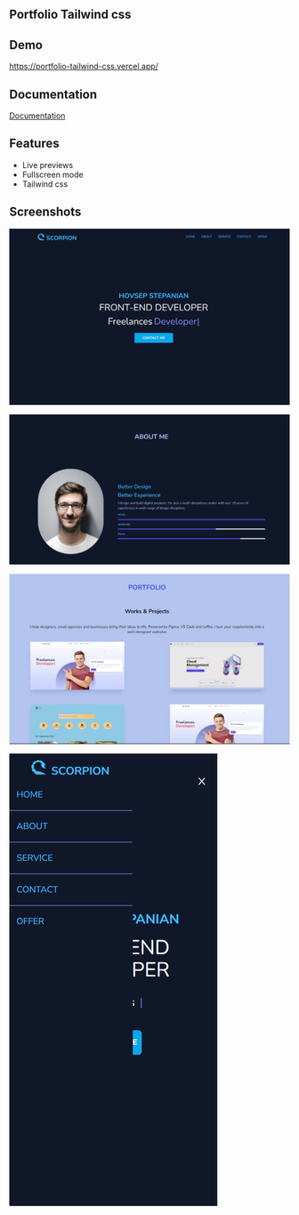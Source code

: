 ## Portfolio Tailwind css

## Demo

https://portfolio-tailwind-css.vercel.app/

## Documentation

[Documentation](https://tailwindcss.com/docs/installation)

## Features

- Live previews
- Fullscreen mode
- Tailwind css

## Screenshots

![App Screenshot](./public/screen/one.jpg)

![App Screenshot](./public/screen/two.jpg)

![App Screenshot](./public/screen/three.jpg)

![App Screenshot](./public/screen/four.jpg)
